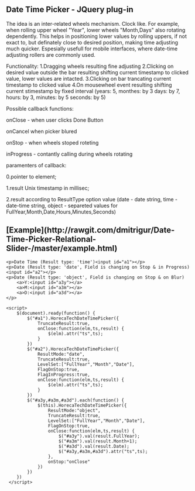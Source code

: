 <h2>Date Time Picker - JQuery plug-in</h2>
The idea is an inter-related wheels mechanism. Clock like. For example, when rolling upper wheel "Year", lower wheels "Month,Days" also rotating dependently. This helps in positioning lower values by rolling uppers, if not exact to, but definately close to desired position, making time adjusting much quicker. Espesially usefull for mobile interfaces, where date-time adjusting rollers are commonly used.

Functionality: 
1.Dragging wheels resulting fine adjusting 
2.Clicking on desired value outside the bar resulting shifting current timestamp to clicked value, lower values are intacted. 3.Clicking on bar trancating current timestamp to clicked value 
4.On mousewheel event resulting shifting current stimestamp by fixed interval (years: 5, monthes: by 3 days: by 7, hours: by 3, minutes: by 5 seconds: by 5)

Possible callback functions:

onClose - when user clicks Done Button

onCancel when picker blured 

onStop - when wheels stoped roteting 

inProgress - contantly calling during wheels rotating

paramenters of callback: 

0.pointer to element; 

1.result Unix timestamp in millisec;

2.result according to ResultType option value (date - date string, time - date-time string, object - separeted values for FullYear,Month,Date,Hours,Minutes,Seconds)

<h2> 
[Example](http://rawgit.com/dmitrigur/Date-Time-Picker-Relational-Slider-/master/example.html)
</h2>

	<p>Date Time (Result type: 'time')<input id="a1"></p>
	<p>Date (Result type: 'date', Field is changing on Stop & in Progress)<input id="a2"></p>
	<p>Date (Result type: 'object', Field is changing on Stop & on Blur)
		<a>Y:<input id="a3y"></a>
		<a>M:<input id="a3m"></a>
		<a>D:<input id="a3d"></a>
	</p> 
	
	<script>
		$(document).ready(function() {
			$("#a1").HorecaTechDateTimePicker({
				TruncateResult:true,
				onClose:function(elm,ts,result) {
					$(elm).attr("ts",ts);
				}
			})
			$("#a2").HorecaTechDateTimePicker({
				ResultMode:"date",
				TruncateResult:true,
				LevelSet:["FullYear","Month","Date"],
				FlagOnStop:true,
				FlagInProgress:true,
				onClose:function(elm,ts,result) {
					$(elm).attr("ts",ts);
				}
			})
			$("#a3y,#a3m,#a3d").each(function() {
				$(this).HorecaTechDateTimePicker({
					ResultMode:"object",
					TruncateResult:true,
					LevelSet:["FullYear","Month","Date"],
					FlagOnStop:true,
					onClose:function(elm,ts,result) {
						$("#a3y").val(result.FullYear);
						$("#a3m").val(result.Month+1);
						$("#a3d").val(result.Date);
						$("#a3y,#a3m,#a3d").attr("ts",ts);
					},
					onStop:"onClose"
				})
			})
		})    
	 </script>

